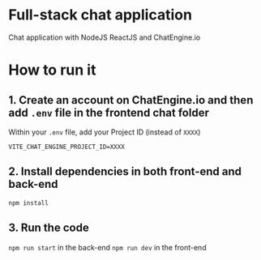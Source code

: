 # Full-stack chat application

Chat application with NodeJS ReactJS and ChatEngine.io


<h1> How to run it 

## 1. Create an account on ChatEngine.io and then add `.env` file in the frontend chat folder
Within your `.env` file, add your Project ID (instead of `XXXX`)
```
VITE_CHAT_ENGINE_PROJECT_ID=XXXX
```

## 2. Install dependencies in both front-end and back-end
```
npm install
```

## 3. Run the code
`npm run start` in the back-end 
`npm run dev` in the front-end 

  <h1>
